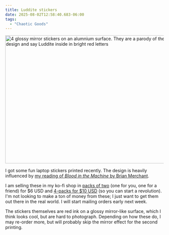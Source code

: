 ```yaml
---
title: Luddite stickers
date: 2025-08-02T12:58:40.683-06:00
tags:
  - "Chaotic Goods"
---
```


<img src="/img/note-images/2025-08-luddite-inside-4pack.jpg" alt="4 glossy mirror stickers on an alumnium surface. They are a parody of the Intel Inside design and say Luddite inside in bright red letters" width="600" height="408" loading="lazy" />

I got some fun laptop stickers printed recently. The design is heavily influenced by <a href="/posts/2024-call-me-a-luddite.html">my reading of <i>Blood in the Machine</i> by Brian Merchant</a>. 

I am selling these in my ko-fi shop in [packs of two](https://ko-fi.com/s/7ff96b0a15) (one for you, one for a friend) for $6 USD and [4-packs for $10 USD](https://ko-fi.com/s/871275c3cc) (so you can start a revolution). I'm not looking to make a ton of money from these; I just want to get them out there in the real world. I will start mailing orders early next week.

The stickers themselves are red ink on a glossy mirror-like surface, which I think looks cool, but are hard to photograph. Depending on how these do, I may re-order more, but will probably skip the mirror effect for the second printing.